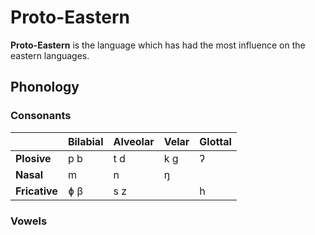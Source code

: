 # Proto-Eastern

**Proto-Eastern** is the language which has had the most influence on the eastern languages.

## Phonology

### Consonants

|             | Bilabial | Alveolar | Velar | Glottal |
| ----------- | -------- | -------- | ----- | ----------- |
| **Plosive** | p b      | t d      | k g   |ʔ|
| **Nasal** | m | n | ŋ ||
| **Fricative** | ɸ β | s z |  |h|

### Vowels

